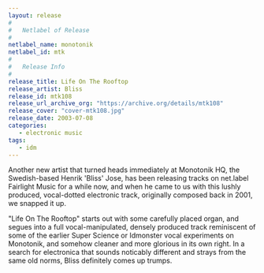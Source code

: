```yaml
---
layout: release
#
#   Netlabel of Release
#
netlabel_name: monotonik
netlabel_id: mtk
#
#   Release Info
#
release_title: Life On The Rooftop
release_artist: Bliss
release_id: mtk108
release_url_archive_org: "https://archive.org/details/mtk108"
release_cover: "cover-mtk108.jpg"
release_date: 2003-07-08
categories:
   - electronic music
tags:
   - idm
---
```

Another new artist that turned heads immediately at Monotonik HQ, the Swedish-based Henrik 'Bliss' Jose, has been releasing tracks on net.label Fairlight Music for a while now, and when he came to us with this lushly produced, vocal-dotted electronic track, originally composed back in 2001, we snapped it up.

"Life On The Rooftop" starts out with some carefully placed organ, and segues into a full vocal-manipulated, densely produced track reminiscent of some of the earlier Super Science or Idmonster vocal experiments on Monotonik, and somehow cleaner and more glorious in its own right. In a search for electronica that sounds noticably different and strays from the same old norms, Bliss definitely comes up trumps. 


